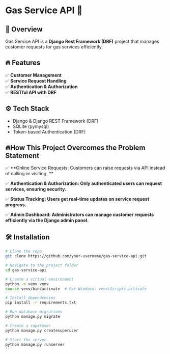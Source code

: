 # Gas Service API 🚀

## 📌 Overview
Gas Service API is a **Django Rest Framework (DRF)** project that manages customer requests for gas services efficiently.

## 🔥 Features
✅ **Customer Management**  
✅ **Service Request Handling**  
✅ **Authentication & Authorization**  
✅ **RESTful API with DRF**  

## ⚙️ Tech Stack
- Django & Django REST Framework (DRF)
- SQLite (pymysql)
- Token-based Authentication (DRF)

## 🔥How This Project Overcomes the Problem Statement
✅ **Online Service Requests: Customers can raise requests via API instead of calling or visiting. **

✅ **Authentication & Authorization: Only authenticated users can request services, ensuring security.**

✅ **Status Tracking: Users get real-time updates on service request progress.**

✅ **Admin Dashboard: Administrators can manage customer requests efficiently via the Django admin panel.**

## 🛠️ Installation

```bash
# Clone the repo
git clone https://github.com/your-username/gas-service-api.git

# Navigate to the project folder
cd gas-service-api

# Create a virtual environment
python -m venv venv
source venv/bin/activate  # For Windows: venv\Scripts\activate

# Install dependencies
pip install -r requirements.txt

# Run database migrations
python manage.py migrate

# Create a superuser
python manage.py createsuperuser

# Start the server
python manage.py runserver
'''
